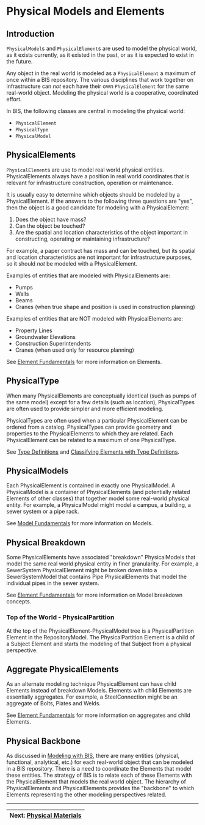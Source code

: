# Physical Models and Elements

<!-- Responsible for this page: ?????? -->

## Introduction

`PhysicalModel`s and `PhysicalElement`s are used to model the physical world, as it exists currently, as it existed in the past, or as it is expected to exist in the future.

Any object in the real world is modeled as a `PhysicalElement` a maximum of once within a BIS repository. The various disciplines that work together on infrastructure can *not* each have their own `PhysicalElement` for the same real-world object. Modeling the physical world is a cooperative, coordinated effort.

In BIS, the following classes are central in modeling the physical world:

- `PhysicalElement`
- `PhysicalType`
- `PhysicalModel`

## PhysicalElements

`PhysicalElement`s are use to model real world physical entities. PhysicalElements always have a position in real world coordinates that is relevant for infrastructure construction, operation or maintenance.

It is usually easy to determine which objects should be modeled by a PhysicalElement. If the answers to the following three questions are "yes", then the object is a good candidate for modeling with a PhysicalElement:

1. Does the object have mass?
2. Can the object be touched?
3. Are the spatial and location characteristics of the object important in constructing, operating or maintaining infrastructure?

For example, a paper contract has mass and can be touched, but its spatial and location characteristics are not important for infrastructure purposes, so it should *not* be modeled with a PhysicalElement.

Examples of entities that are modeled with PhysicalElements are:

- Pumps
- Walls
- Beams
- Cranes (when true shape and position is used in construction planning)

Examples of entities that are NOT modeled with PhysicalElements are:

- Property Lines
- Groundwater Elevations
- Construction Superintendents
- Cranes (when used only for resource planning)

See [Element Fundamentals](../fundamentals/element-fundamentals.md) for more information on Elements.

## PhysicalType

When many PhysicalElements are conceptually identical (such as pumps of the same model) except for a few details (such as location), PhysicalTypes are often used to provide simpler and more efficient modeling.

PhysicalTypes are often used when a particular PhysicalElement can be ordered from a catalog.
PhysicalTypes can provide geometry and properties to the PhysicalElements to which they are related.
Each PhysicalElement can be related to a maximum of one PhysicalType.

See [Type Definitions](../fundamentals/type-definitions.md) and [Classifying Elements with Type Definitions](../fundamentals/data-classification.md#type-definitions).

## PhysicalModels

Each PhysicalElement is contained in exactly one PhysicalModel. A PhysicalModel is a container of PhysicalElements (and potentially related Elements of other classes) that together model some real-world physical entity. For example, a PhysicalModel might model a campus, a building, a sewer system or a pipe rack.

See [Model Fundamentals](../fundamentals/model-fundamentals.md) for more information on Models.

## Physical Breakdown

Some PhysicalElements have associated "breakdown" PhysicalModels that model the same real world physical entity in finer granularity. For example, a SewerSystem PhysicalElement might be broken down into a SewerSystemModel that contains Pipe PhysicalElements that model the individual pipes in the sewer system.

See  [Element Fundamentals](../fundamentals/element-fundamentals.md) for more information on Model breakdown concepts.

### Top of the World - PhysicalPartition

At the top of the PhysicalElement-PhysicalModel tree is a PhysicalPartition Element in the RepositoryModel. The PhysicalPartition Element is a child of a Subject Element and starts the modeling of that Subject from a physical perspective.

## Aggregate PhysicalElements

As an alternate modeling technique PhysicalElement can have child Elements instead of breakdown Models. Elements with child Elements are essentially aggregates. For example, a SteelConnection might be an aggregate of Bolts, Plates and Welds.

See  [Element Fundamentals](../fundamentals/element-fundamentals.md) for more information on aggregates and child Elements.

## Physical Backbone

As discussed in [Modeling with BIS](../intro/modeling-with-bis.md), there are many entities (physical, functional, analytical, etc.) for each real-world object that can be modeled in a BIS repository. There is a need to coordinate the Elements that model these entities. The strategy of BIS is to relate each of these Elements with the PhysicalElement that models the real world object. The hierarchy of PhysicalElements and PhysicalElements provides the "backbone" to which Elements representing the other modeling perspectives related.

<!-- Future work:
1. Explain Physical breakdowns strategy (Site, Facility, System, etc.)...after we lock it down.
2. Provide example hierarchies
3. Redo outline. Likely strategy:
    ## Introduction
    ## PhysicalElements, PhysicalTypes and PhysicalModels
    ## Physical Backbone
    ## Physical Model Hierarchy
4. Supplement with more figures.
-->

---
| Next: [Physical Materials](./physical-materials.md)
|:---
